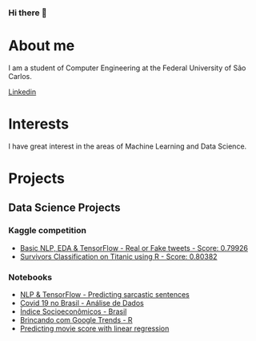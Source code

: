 ### Hi there 👋

# About me

I am a student of Computer Engineering at the Federal University of São Carlos.

[Linkedin](https://www.facebook.com/)

# Interests

I have great interest in the areas of Machine Learning and Data Science.

# Projects

## Data Science Projects

### Kaggle competition

- [Basic NLP, EDA & TensorFlow - Real or Fake tweets - Score: 0.79926](https://www.kaggle.com/galvaowesley/basic-nlp-eda-tensorflow-real-or-fake-tweets?scriptVersionId=40524824)
- [Survivors Classification on Titanic using R - Score: 0.80382](https://www.kaggle.com/galvaowesley/survivors-classification-on-titanic-using-r)

### Notebooks

- [NLP & TensorFlow - Predicting sarcastic sentences](https://www.kaggle.com/galvaowesley/nlp-tensorflow-predicting-sarcastic-sentences)
- [Covid 19 no Brasil - Análise de Dados](https://www.kaggle.com/galvaowesley/covid-19-no-brasil-an-lise-de-dados)
- [Índice Socioeconômicos - Brasil ](https://www.kaggle.com/galvaowesley/ndice-socioecon-micos-brasil)
- [Brincando com Google Trends - R](https://www.kaggle.com/galvaowesley/brincando-com-google-trends-r)
- [Predicting movie score with linear regression](https://s3.amazonaws.com/coursera-uploads/peer-review/5d3b8a9ab1baa35eabb6b41837b73772/Wesley_reg_model_project.html)
